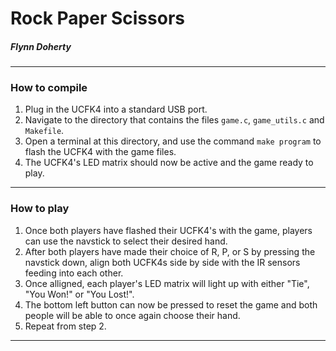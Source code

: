 # Rock Paper Scissors

##### Flynn Doherty

---

### How to compile
1. Plug in the UCFK4 into a standard USB port.
2. Navigate to the directory that contains the files `game.c`, `game_utils.c` and `Makefile`.
3. Open a terminal at this directory, and use the command `make program` to flash the UCFK4 with the game files.
4. The UCFK4's LED matrix should now be active and the game ready to play.

---

### How to play
1. Once both players have flashed their UCFK4's with the game, players can use the navstick to select their desired hand.
2. After both players have made their choice of R, P, or S by pressing the navstick down, align both UCFK4s side by side with the IR sensors feeding into each other.
3. Once alligned, each player's LED matrix will light up with either "Tie", "You Won!" or "You Lost!".
4. The bottom left button can now be pressed to reset the game and both people will be able to once again choose their hand.
5. Repeat from step 2.

---
